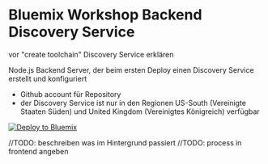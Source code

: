 # Bluemix Workshop Backend Discovery Service

vor "create toolchain" Discovery Service erklären

Node.js Backend Server, der beim ersten Deploy einen Discovery Service erstellt und konfiguriert

- Github account für Repository
- der Discovery Service ist nur in den Regionen US-South (Vereinigte Staaten Süden) und United Kingdom (Vereinigtes Königreich) verfügbar

[![Deploy to Bluemix](https://developer.ibm.com/devops-services/wp-content/uploads/sites/42/2016/05/create_toolchain_button.png)](https://bluemix.net/deploy?repository=https://github.com/mwiegand/bx-ws-learning.git)

//TODO: beschreiben was im Hintergrund passiert
//TODO: process in frontend angeben
